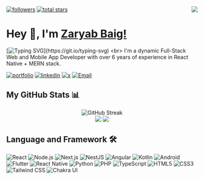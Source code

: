   <a href="https://github.com/Mirza-Zaryab?tab=followers">
        <img alt="followers" title="Follow me on Github" src="https://readme-gizmos.vercel.app/github/followers/Mirza-Zaryab?color=236ad3&labelColor=1155ba&style=flat&logo=person-add&label=follow&logoColor=white"/></a>
    <a href="https://github.com/Mirza-Zaryab?tab=repositories&sort=stargazers">
        <img alt="total stars" title="Total stars on GitHub" src="https://readme-gizmos.vercel.app/github/stars/Mirza-Zaryab?color=55960c&labelColor=488207&style=flat&logo=star"/></a>
<a href="https://visitcount.itsvg.in">
  <img align=right src="https://visitcount.itsvg.in/api?id=Mirza-Zaryab&label=Profile%20Views&color=1&icon=5&pretty=true" />
</a>
        
<h1> Hey 👋, I'm <a href="https://github.com/Mirza-Zaryab">Zaryab Baig!</a></h1>

[![Typing SVG](https://readme-typing-svg.herokuapp.com?font=Open+Sans&weight=700&size=32&duration=2500&pause=1000&color=4493F8&repeat=true&width=350&height=45&lines=Full-Stack+Web+dev;Mobile+App+dev;6%2B+years+experience.)](https://git.io/typing-svg) <br>
I'm a dynamic Full-Stack Web and Mobile App Developer with over 6 years of experience in React Native + MERN stack.

[![portfolio](https://img.shields.io/badge/my_portfolio-orange?style=for-the-badge&logo=ko-fi&logoColor=white)](https://) 
[![linkedin](https://img.shields.io/badge/linkedin-0A66C2?style=for-the-badge&logo=linkedin&logoColor=white)](https://www.linkedin.com/in/mirza-zaryab/) 
[![x](https://img.shields.io/badge/X-black?style=for-the-badge&logo=x&logoColor=white)](https://x.com/)
[![Email](https://img.shields.io/badge/Email-D14836?style=for-the-badge&logo=gmail&logoColor=white)](mailto:Mirzazaryab@gmail.com)


<h2>My GitHub Stats 📊</h2>
<div align=center>
  <img src="http://github-readme-streak-stats.herokuapp.com?user=Mirza-Zaryab&date_format=M%20j%5B%2C%20Y%5D&background=24292F&border=373E47&stroke=2963BD92&ring=4D90DC&fire=4D90DC&currStreakNum=F0F0F0&sideNums=F0F0F0&currStreakLabel=F0F0F0&sideLabels=F0F0F0&dates=929292" alt="GitHub Streak" /><br>
  <img src="https://github-readme-stats.vercel.app/api?username=Mirza-Zaryab&show_icons=true&theme=github_dark_dimmed">
  <img src="https://github-readme-stats.vercel.app/api/top-langs/?username=Mirza-Zaryab&layout=compact&show_icons=true&theme=github_dark_dimmed&langs_count=8">
</div>

## Language and Framework 🛠️

![React](https://img.shields.io/badge/React-20232A?style=for-the-badge&logo=react&logoColor=61DAFB)
![Node.js](https://img.shields.io/badge/Node.js-43853D?style=for-the-badge&logo=node.js&logoColor=white)
![Next.js](https://img.shields.io/badge/Next.js-000000?style=for-the-badge&logo=nextdotjs&logoColor=white)
![NestJS](https://img.shields.io/badge/NestJS-E0234E?style=for-the-badge&logo=nestjs&logoColor=white)
![Angular](https://img.shields.io/badge/Angular-DD0031?style=for-the-badge&logo=angular&logoColor=white)
![Kotlin](https://img.shields.io/badge/Kotlin-7F52FF?style=for-the-badge&logo=kotlin&logoColor=white)
![Android](https://img.shields.io/badge/Android-3DDC84?style=for-the-badge&logo=android&logoColor=white)
![Flutter](https://img.shields.io/badge/Flutter-02569B?style=for-the-badge&logo=flutter&logoColor=white)
![React Native](https://img.shields.io/badge/React_Native-20232A?style=for-the-badge&logo=react&logoColor=61DAFB)
![Python](https://img.shields.io/badge/Python-3776AB?style=for-the-badge&logo=python&logoColor=white)
![PHP](https://img.shields.io/badge/PHP-777BB4?style=for-the-badge&logo=php&logoColor=white)
![TypeScript](https://img.shields.io/badge/TypeScript-3178C6?style=for-the-badge&logo=typescript&logoColor=white)
![HTML5](https://img.shields.io/badge/HTML5-E34F26?style=for-the-badge&logo=html5&logoColor=white)
![CSS3](https://img.shields.io/badge/CSS3-1572B6?style=for-the-badge&logo=css3&logoColor=white)
![Tailwind CSS](https://img.shields.io/badge/Tailwind_CSS-06B6D4?style=for-the-badge&logo=tailwind-css&logoColor=white)
![Chakra UI](https://img.shields.io/badge/Chakra_UI-319795?style=for-the-badge&logo=chakraui&logoColor=white)



<!-- 
Designed by Ragib Al Asad – if it looks great, it’s all me. If not, let's blame autocorrect 😄
Follow me for more masterpieces: [GitHub](https://github.com/ragibalasad) 🔥
-->
